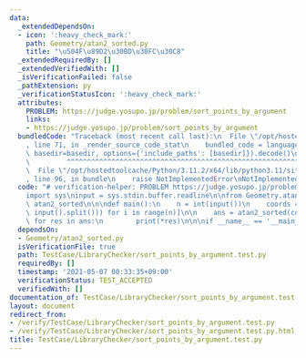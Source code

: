 ```yaml
---
data:
  _extendedDependsOn:
  - icon: ':heavy_check_mark:'
    path: Geometry/atan2_sorted.py
    title: "\u504F\u89D2\u30BD\u30FC\u30C8"
  _extendedRequiredBy: []
  _extendedVerifiedWith: []
  _isVerificationFailed: false
  _pathExtension: py
  _verificationStatusIcon: ':heavy_check_mark:'
  attributes:
    PROBLEM: https://judge.yosupo.jp/problem/sort_points_by_argument
    links:
    - https://judge.yosupo.jp/problem/sort_points_by_argument
  bundledCode: "Traceback (most recent call last):\n  File \"/opt/hostedtoolcache/Python/3.11.2/x64/lib/python3.11/site-packages/onlinejudge_verify/documentation/build.py\"\
    , line 71, in _render_source_code_stat\n    bundled_code = language.bundle(stat.path,\
    \ basedir=basedir, options={'include_paths': [basedir]}).decode()\n          \
    \         ^^^^^^^^^^^^^^^^^^^^^^^^^^^^^^^^^^^^^^^^^^^^^^^^^^^^^^^^^^^^^^^^^^^^^^^^^^^^^^^^^\n\
    \  File \"/opt/hostedtoolcache/Python/3.11.2/x64/lib/python3.11/site-packages/onlinejudge_verify/languages/python.py\"\
    , line 96, in bundle\n    raise NotImplementedError\nNotImplementedError\n"
  code: "# verification-helper: PROBLEM https://judge.yosupo.jp/problem/sort_points_by_argument\n\
    import sys\ninput = sys.stdin.buffer.readline\n\nfrom Geometry.atan2_sorted import\
    \ atan2_sorted\n\n\ndef main():\n    n = int(input())\n    coords = [list(map(int,\
    \ input().split())) for i in range(n)]\n\n    ans = atan2_sorted(coords)\n   \
    \ for res in ans:\n        print(*res)\n\n\nif __name__ == '__main__':\n    main()\n"
  dependsOn:
  - Geometry/atan2_sorted.py
  isVerificationFile: true
  path: TestCase/LibraryChecker/sort_points_by_argument.test.py
  requiredBy: []
  timestamp: '2021-05-07 00:33:35+09:00'
  verificationStatus: TEST_ACCEPTED
  verifiedWith: []
documentation_of: TestCase/LibraryChecker/sort_points_by_argument.test.py
layout: document
redirect_from:
- /verify/TestCase/LibraryChecker/sort_points_by_argument.test.py
- /verify/TestCase/LibraryChecker/sort_points_by_argument.test.py.html
title: TestCase/LibraryChecker/sort_points_by_argument.test.py
---
```

